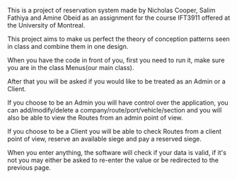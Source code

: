 This is a project of reservation system made by Nicholas Cooper, Salim Fathiya and Amine Obeid as an assignment for the course IFT3911 offered at the University of Montreal.

This project aims to make us perfect the theory of conception patterns seen in class and combine them in one design.

When you have the code in front of you, first you need to run it, make sure you are in the class Menus(our main class). 

After that you will be asked if you would like to be treated as an Admin or a Client. 

If you choose to be an Admin you will have control over the application, you can add/modify/delete a company/route/port/vehicle/section and you will also be able to view the Routes from an admin point of view.

If you choose to be a Client you will be able to check Routes from a client point of view, reserve an available siege and pay a reserved siege. 

When you enter anything, the software will check if your data is valid, if it's not you may either be asked to re-enter the value or be redirected to the previous page.
